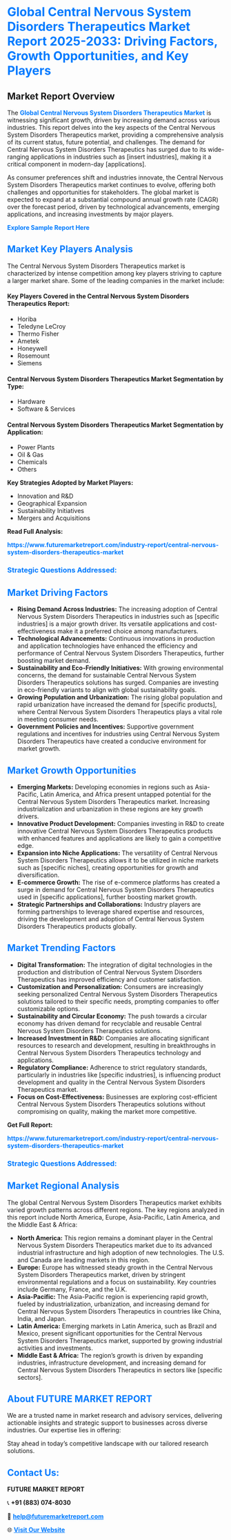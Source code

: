 <h1 style="color: #007BFF;">Global Central Nervous System Disorders Therapeutics Market Report 2025-2033: Driving Factors, Growth Opportunities, and Key Players</h1>

<section id="overview">
<h2>Market Report Overview</h2>
<p>The <a href="https://www.futuremarketreport.com/industry-report/central-nervous-system-disorders-therapeutics-market" style="color: #007BFF; text-decoration: none;"><strong>Global Central Nervous System Disorders Therapeutics Market</strong></a> is witnessing significant growth, driven by increasing demand across various industries. This report delves into the key aspects of the Central Nervous System Disorders Therapeutics market, providing a comprehensive analysis of its current status, future potential, and challenges. The demand for Central Nervous System Disorders Therapeutics has surged due to its wide-ranging applications in industries such as [insert industries], making it a critical component in modern-day [applications].</p>
<p>As consumer preferences shift and industries innovate, the Central Nervous System Disorders Therapeutics market continues to evolve, offering both challenges and opportunities for stakeholders. The global market is expected to expand at a substantial compound annual growth rate (CAGR) over the forecast period, driven by technological advancements, emerging applications, and increasing investments by major players.</p>
</section>

<section id="overview">
<p><a href="https://www.futuremarketreport.com/request-sample/reportId=32101" style="color: #007BFF; text-decoration: none;"><strong>Explore Sample Report Here</strong></a></p>
</section>

<section id="key-players">
<h2 style="color: #007BFF;">Market Key Players Analysis</h2>
<p>The Central Nervous System Disorders Therapeutics market is characterized by intense competition among key players striving to capture a larger market share. Some of the leading companies in the market include:</p>
<h4>Key Players Covered in the Central Nervous System Disorders Therapeutics Report:</h4>
<ul><li>Horiba</li><li>Teledyne LeCroy</li><li>Thermo Fisher</li><li>Ametek</li><li>Honeywell</li><li>Rosemount</li><li>Siemens</li></ul>
<h4>Central Nervous System Disorders Therapeutics Market Segmentation by Type:</h4>
<ul><li>Hardware</li><li>Software &amp; Services</li></ul>

<h4>Central Nervous System Disorders Therapeutics Market Segmentation by Application:</h4>
<ul><li>Power Plants</li><li>Oil &amp; Gas</li><li>Chemicals</li><li>Others</li></ul>
<p><strong>Key Strategies Adopted by Market Players:</strong></p>
<ul>
<li>Innovation and R&D</li>
<li>Geographical Expansion</li>
<li>Sustainability Initiatives</li>
<li>Mergers and Acquisitions</li>
</ul>
</section>

<section>
<p><strong>Read Full Analysis: </strong></p><a href="https://www.futuremarketreport.com/industry-report/central-nervous-system-disorders-therapeutics-market" style="color: #007BFF; text-decoration: none;"><strong>https://www.futuremarketreport.com/industry-report/central-nervous-system-disorders-therapeutics-market</strong></a>
<h3 style="color: #007BFF;">Strategic Questions Addressed:</h3>
</section>

<section id="driving-factors">
<h2 style="color: #007BFF;">Market Driving Factors</h2>
<ul>
<li><strong>Rising Demand Across Industries:</strong> The increasing adoption of Central Nervous System Disorders Therapeutics in industries such as [specific industries] is a major growth driver. Its versatile applications and cost-effectiveness make it a preferred choice among manufacturers.</li>
<li><strong>Technological Advancements:</strong> Continuous innovations in production and application technologies have enhanced the efficiency and performance of Central Nervous System Disorders Therapeutics, further boosting market demand.</li>
<li><strong>Sustainability and Eco-Friendly Initiatives:</strong> With growing environmental concerns, the demand for sustainable Central Nervous System Disorders Therapeutics solutions has surged. Companies are investing in eco-friendly variants to align with global sustainability goals.</li>
<li><strong>Growing Population and Urbanization:</strong> The rising global population and rapid urbanization have increased the demand for [specific products], where Central Nervous System Disorders Therapeutics plays a vital role in meeting consumer needs.</li>
<li><strong>Government Policies and Incentives:</strong> Supportive government regulations and incentives for industries using Central Nervous System Disorders Therapeutics have created a conducive environment for market growth.</li>
</ul>
</section>

<section id="growth-opportunities">
<h2 style="color: #007BFF;">Market Growth Opportunities</h2>
<ul>
<li><strong>Emerging Markets:</strong> Developing economies in regions such as Asia-Pacific, Latin America, and Africa present untapped potential for the Central Nervous System Disorders Therapeutics market. Increasing industrialization and urbanization in these regions are key growth drivers.</li>
<li><strong>Innovative Product Development:</strong> Companies investing in R&D to create innovative Central Nervous System Disorders Therapeutics products with enhanced features and applications are likely to gain a competitive edge.</li>
<li><strong>Expansion into Niche Applications:</strong> The versatility of Central Nervous System Disorders Therapeutics allows it to be utilized in niche markets such as [specific niches], creating opportunities for growth and diversification.</li>
<li><strong>E-commerce Growth:</strong> The rise of e-commerce platforms has created a surge in demand for Central Nervous System Disorders Therapeutics used in [specific applications], further boosting market growth.</li>
<li><strong>Strategic Partnerships and Collaborations:</strong> Industry players are forming partnerships to leverage shared expertise and resources, driving the development and adoption of Central Nervous System Disorders Therapeutics products globally.</li>
</ul>
</section>

<section id="trending-factors">
<h2 style="color: #007BFF;">Market Trending Factors</h2>
<ul>
<li><strong>Digital Transformation:</strong> The integration of digital technologies in the production and distribution of Central Nervous System Disorders Therapeutics has improved efficiency and customer satisfaction.</li>
<li><strong>Customization and Personalization:</strong> Consumers are increasingly seeking personalized Central Nervous System Disorders Therapeutics solutions tailored to their specific needs, prompting companies to offer customizable options.</li>
<li><strong>Sustainability and Circular Economy:</strong> The push towards a circular economy has driven demand for recyclable and reusable Central Nervous System Disorders Therapeutics solutions.</li>
<li><strong>Increased Investment in R&D:</strong> Companies are allocating significant resources to research and development, resulting in breakthroughs in Central Nervous System Disorders Therapeutics technology and applications.</li>
<li><strong>Regulatory Compliance:</strong> Adherence to strict regulatory standards, particularly in industries like [specific industries], is influencing product development and quality in the Central Nervous System Disorders Therapeutics market.</li>
<li><strong>Focus on Cost-Effectiveness:</strong> Businesses are exploring cost-efficient Central Nervous System Disorders Therapeutics solutions without compromising on quality, making the market more competitive.</li>
</ul>
</section>

<section>
<p><strong>Get Full Report: </strong></p><a href="https://www.futuremarketreport.com/industry-report/central-nervous-system-disorders-therapeutics-market" style="color: #007BFF; text-decoration: none;"><strong>https://www.futuremarketreport.com/industry-report/central-nervous-system-disorders-therapeutics-market</strong></a>
<h3 style="color: #007BFF;">Strategic Questions Addressed:</h3>
</section>


<section id="regional-analysis">
<h2 style="color: #007BFF;">Market Regional Analysis</h2>
<p>The global Central Nervous System Disorders Therapeutics market exhibits varied growth patterns across different regions. The key regions analyzed in this report include North America, Europe, Asia-Pacific, Latin America, and the Middle East & Africa:</p>
<ul>
<li><strong>North America:</strong> This region remains a dominant player in the Central Nervous System Disorders Therapeutics market due to its advanced industrial infrastructure and high adoption of new technologies. The U.S. and Canada are leading markets in this region.</li>
<li><strong>Europe:</strong> Europe has witnessed steady growth in the Central Nervous System Disorders Therapeutics market, driven by stringent environmental regulations and a focus on sustainability. Key countries include Germany, France, and the U.K.</li>
<li><strong>Asia-Pacific:</strong> The Asia-Pacific region is experiencing rapid growth, fueled by industrialization, urbanization, and increasing demand for Central Nervous System Disorders Therapeutics in countries like China, India, and Japan.</li>
<li><strong>Latin America:</strong> Emerging markets in Latin America, such as Brazil and Mexico, present significant opportunities for the Central Nervous System Disorders Therapeutics market, supported by growing industrial activities and investments.</li>
<li><strong>Middle East & Africa:</strong> The region’s growth is driven by expanding industries, infrastructure development, and increasing demand for Central Nervous System Disorders Therapeutics in sectors like [specific sectors].</li>
</ul>
</section>

<footer>
<h2 style="color: #007BFF;">About FUTURE MARKET REPORT</h2>
<p>We are a trusted name in market research and advisory services, delivering actionable insights and strategic support to businesses across diverse industries. Our expertise lies in offering:</p>

<p>Stay ahead in today’s competitive landscape with our tailored research solutions.</p>

<h2 style="color: #007BFF;">Contact Us:</h2>
<p><strong>FUTURE MARKET REPORT</strong></p>
<p>📞 <strong>+91 (883) 074-8030</strong></p>
<p>📧 <strong><a href="mailto:help@futuremarketreport.com" style="color: #007BFF;">help@futuremarketreport.com</a></strong></p>
<p>🌐 <strong><a href="https://www.futuremarketreport.com/" style="color: #007BFF;">Visit Our Website</a></strong></p>
</footer>